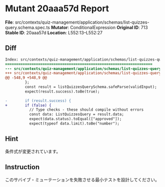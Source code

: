 # Mutant 20aaa57d Report

**File**: src/contexts/quiz-management/application/schemas/list-quizzes-query.schema.spec.ts
**Mutator**: ConditionalExpression
**Original ID**: 713
**Stable ID**: 20aaa57d
**Location**: L552:13–L552:27

## Diff

```diff
Index: src/contexts/quiz-management/application/schemas/list-quizzes-query.schema.spec.ts
===================================================================
--- src/contexts/quiz-management/application/schemas/list-quizzes-query.schema.spec.ts	original
+++ src/contexts/quiz-management/application/schemas/list-quizzes-query.schema.spec.ts	mutated #713
@@ -548,9 +548,9 @@
         };
         const result = listQuizzesQuerySchema.safeParse(validInput);
         expect(result.success).toBe(true);
 
-        if (result.success) {
+        if (false) {
           // Type checks - these should compile without errors
           const data: ListQuizzesQuery = result.data;
           expect(data.status).toEqual(["approved"]);
           expect(typeof data.limit).toBe("number");
```

## Hint

条件式が変更されています。

## Instruction

このサバイブ・ミューテーションを失敗させる最小テストを設計してください。
